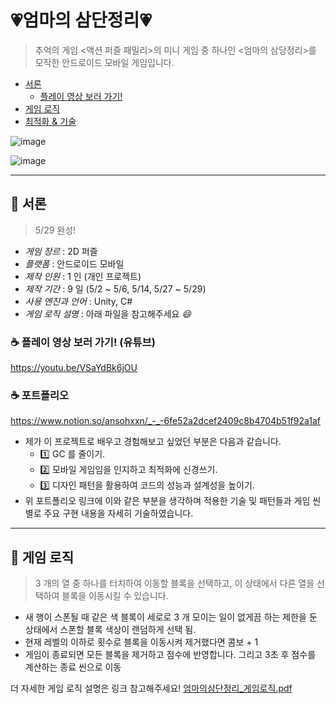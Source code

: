 # 💗엄마의 삼단정리💗
> 추억의 게임 &lt;액션 퍼즐 패밀리>의 미니 게임 중 하나인 &lt;엄마의 삼당정리>를 모작한 안드로이드 모바일 게임입니다. 

- [서론](#-서론)
  - [플레이 영상 보러 가기!](#-플레이-영상-보러-가기)
- [게임 로직](#-게임-로직)
- [최적화 & 기술](#-최적화와-기술)


![image](https://user-images.githubusercontent.com/42318591/117399805-4fffe100-af3c-11eb-8b68-f712c2314d69.png)

![image](https://user-images.githubusercontent.com/42318591/120061439-3fa0d900-c098-11eb-8236-b4690e44810c.png)

---

## 📌 서론

> 5/29 완성! 

- *게임 장르*  :  2D 퍼즐
- *플랫폼*  :  안드로이드 모바일
- *제작 인원*  :  1 인 (개인 프로젝트)
- *제작 기간*  :  9 일 (5/2 ~ 5/6, 5/14, 5/27 ~ 5/29)
- *사용 엔진과 언어*  :  Unity, C#
- *게임 로직 설명*  :  아래 파일을 참고해주세요 *😄*


### ☕ 플레이 영상 보러 가기! (유튜브)

<https://youtu.be/VSaYdBk6jOU>

### ☕ 포트폴리오 

<https://www.notion.so/ansohxxn/_-_-6fe52a2dcef2409c8b4704b51f92a1af>

- 제가 이 프로젝트로 배우고 경험해보고 싶었던 부분은 다음과 같습니다.
  - 1️⃣ GC 를 줄이기.
  - 2️⃣ 모바일 게임임을 인지하고 최적화에 신경쓰기.
  - 3️⃣ 디자인 패턴을 활용하여 코드의 성능과 설계성을 높이기.
- 위 포트폴리오 링크에 이와 같은 부분을 생각하며 적용한 기술 및 패턴들과 게임 씬 별로 주요 구현 내용을 자세히 기술하였습니다.  

---

## 📌 게임 로직 

> 3 개의 열 중 하나를 터치하여 이동할 블록을 선택하고, 이 상태에서 다른 열을 선택하여 블록을 이동시킬 수 있습니다.

- 새 행이 스폰될 때 같은 색 블록이 세로로 3 개 모이는 일이 없게끔 하는 제한을 둔 상태에서 스폰할 블록 색상이 랜덤하게 선택 됨. 
- 현재 레벨의 이하로 횟수로 블록을 이동시켜 제거했다면 콤보 + 1
- 게임이 종료되면 모든 블록을 제거하고 점수에 반영합니다. 그리고 3초 후 점수를 계산하는 종료 씬으로 이동

더 자세한 게임 로직 설명은 링크 참고해주세요! [엄마의삼단정리_게임로직.pdf](https://drive.google.com/file/d/18sYRIMU3FDSMJ50C0gquNv-tdvUKAz8_/view?usp=sharing)



